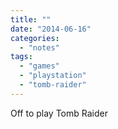 ```yaml
---
title: ""
date: "2014-06-16"
categories: 
  - "notes"
tags: 
  - "games"
  - "playstation"
  - "tomb-raider"
---
```


Off to play Tomb Raider
